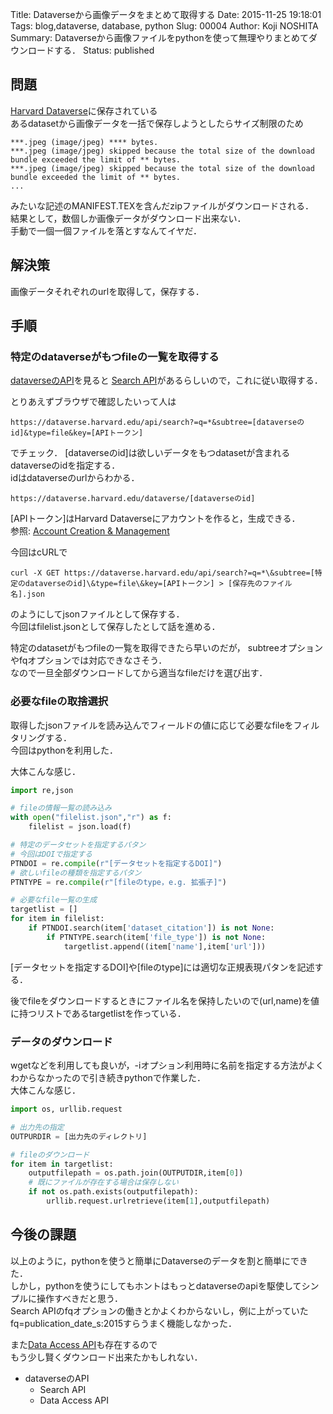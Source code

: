 Title: Dataverseから画像データをまとめて取得する
Date: 2015-11-25 19:18:01
Tags: blog,dataverse, database, python
Slug: 00004
Author: Koji NOSHITA
Summary: Dataverseから画像ファイルをpythonを使って無理やりまとめてダウンロードする．
Status: published

## 問題
[Harvard Dataverse](https://dataverse.harvard.edu/)に保存されている  
あるdatasetから画像データを一括で保存しようとしたらサイズ制限のため 
```
***.jpeg (image/jpeg) **** bytes.
***.jpeg (image/jpeg) skipped because the total size of the download bundle exceeded the limit of ** bytes.
***.jpeg (image/jpeg) skipped because the total size of the download bundle exceeded the limit of ** bytes.
...
```
みたいな記述のMANIFEST.TEXを含んだzipファイルがダウンロードされる．  
結果として，数個しか画像データがダウンロード出来ない．  
手動で一個一個ファイルを落とすなんてイヤだ．

## 解決策
画像データそれぞれのurlを取得して，保存する．

## 手順

### 特定のdataverseがもつfileの一覧を取得する

[dataverseのAPI](http://guides.dataverse.org/en/latest/api/index.html)を見ると
[Search API](http://guides.dataverse.org/en/latest/api/search.html)があるらしいので，これに従い取得する． 

とりあえずブラウザで確認したいって人は
```
https://dataverse.harvard.edu/api/search?=q=*&subtree=[dataverseのid]&type=file&key=[APIトークン]
```
でチェック．
[dataverseのid]は欲しいデータをもつdatasetが含まれるdataverseのidを指定する．  
idはdataverseのurlからわかる．
```
https://dataverse.harvard.edu/dataverse/[dataverseのid]
```  


[APIトークン]はHarvard Dataverseにアカウントを作ると，生成できる．  
参照: [Account Creation & Management](http://guides.dataverse.org/en/latest/user/account.html)


今回はcURLで
```console
curl -X GET https://dataverse.harvard.edu/api/search?=q=*\&subtree=[特定のdataverseのid]\&type=file\&key=[APIトークン] > [保存先のファイル名].json
```
のようにしてjsonファイルとして保存する．  
今回はfilelist.jsonとして保存したとして話を進める．

特定のdatasetがもつfileの一覧を取得できたら早いのだが， 
subtreeオプションやfqオプションでは対応できなさそう．  
なので一旦全部ダウンロードしてから適当なfileだけを選び出す． 

### 必要なfileの取捨選択
取得したjsonファイルを読み込んでフィールドの値に応じて必要なfileをフィルタリングする．  
今回はpythonを利用した． 

大体こんな感じ．
```python
import re,json

# fileの情報一覧の読み込み
with open("filelist.json","r") as f:
	filelist = json.load(f)

# 特定のデータセットを指定するパタン
# 今回はDOIで指定する
PTNDOI = re.compile(r"[データセットを指定するDOI]")
# 欲しいfileの種類を指定するパタン
PTNTYPE = re.compile(r"[fileのtype，e.g. 拡張子]")

# 必要なfile一覧の生成
targetlist = []
for item in filelist:
	if PTNDOI.search(item['dataset_citation']) is not None:
		if PTNTYPE.search(item['file_type']) is not None:
			targetlist.append((item['name'],item['url']))
```
[データセットを指定するDOI]や[fileのtype]には適切な正規表現パタンを記述する．  

後でfileをダウンロードするときにファイル名を保持したいので(url,name)を値に持つリストであるtargetlistを作っている．

### データのダウンロード
wgetなどを利用しても良いが，-iオプション利用時に名前を指定する方法がよくわからなかったので引き続きpythonで作業した．  
大体こんな感じ．

```python
import os, urllib.request

# 出力先の指定
OUTPURDIR = [出力先のディレクトリ]

# fileのダウンロード
for item in targetlist:
	outputfilepath = os.path.join(OUTPUTDIR,item[0])
	# 既にファイルが存在する場合は保存しない
	if not os.path.exists(outputfilepath):
		urllib.request.urlretrieve(item[1],outputfilepath)
```

## 今後の課題
以上のように，pythonを使うと簡単にDataverseのデータを割と簡単にできた．  
しかし，pythonを使うにしてもホントはもっとdataverseのapiを駆使してシンプルに操作すべきだと思う．  
Search APIのfqオプションの働きとかよくわからないし，例に上がっていたfq=publication_date_s:2015すらうまく機能しなかった．  

また[Data Access API](guides.dataverse.org/en/latest/api/dataaccess.html)も存在するので  
もう少し賢くダウンロード出来たかもしれない．

* dataverseのAPI
	* Search API
	* Data Access API